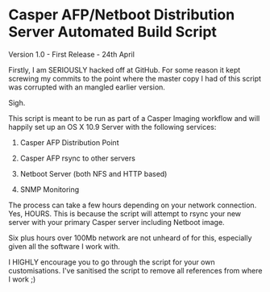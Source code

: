 Casper AFP/Netboot Distribution Server Automated Build Script
=============================================================

Version 1.0 - First Release - 24th April

Firstly, I am SERIOUSLY hacked off at GitHub. For some reason it kept screwing my commits 
to the point where the master copy I had of this script was corrupted with an mangled earlier version.

Sigh.

This script is meant to be run as part of a Casper Imaging workflow and will happily set up
an OS X 10.9 Server with the following services:

1) Casper AFP Distribution Point

2) Casper AFP rsync to other servers

3) Netboot Server (both NFS and HTTP based)

4) SNMP Monitoring


The process can take a few hours depending on your network connection. Yes, HOURS. This is because
the script will attempt to rsync your new server with your primary Casper server including Netboot image.

Six plus hours over 100Mb network are not unheard of for this, especially given all the software I work with.

I HIGHLY encourage you to go through the script for your own customisations. I've sanitised the script to
remove all references from where I work ;)
